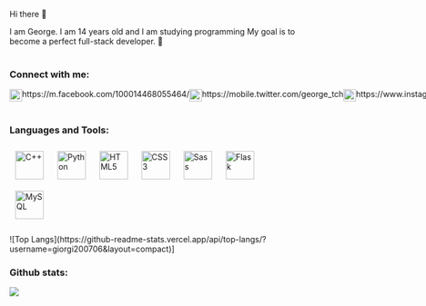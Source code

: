 Hi there 👋
<div>I am George. I am 14 years old and I am studying programming My goal is to become a perfect full-stack developer. 🚀</div>  
<br/>

<h3>
  Connect with me:
</h3>
<div style="display: flex;"> 
  <img style=" width: 22px;" src="https://cdn.jsdelivr.net/npm/simple-icons@v3/icons/facebook.svg" href="https://www.facebook.com/tchanturia.gio/">
  https://m.facebook.com/100014468055464/
  <br>
  <img style=" width: 22px;" src="https://cdn.jsdelivr.net/npm/simple-icons@v3/icons/twitter.svg" href="https://twitter.com/george_tch">
  https://mobile.twitter.com/george_tch
  <br>
  <img style=" width: 22px;" src="https://cdn.jsdelivr.net/npm/simple-icons@v3/icons/instagram.svg" href= "https://www.instagram.com/giorgi.tch_/">
  https://www.instagram.com/giorgi.tch_/
</div>

<br/>

<h3>
  Languages and Tools:
</h3> 
<div>  
<img style="margin: 10px" src="https://profilinator.rishav.dev/skills-assets/cplusplus-original.svg" alt="C++" height="50" />  
<img style="margin: 10px" src="https://profilinator.rishav.dev/skills-assets/python-original.svg" alt="Python" height="50" />  
<img style="margin: 10px" src="https://profilinator.rishav.dev/skills-assets/html5-original-wordmark.svg" alt="HTML5" height="50" />  
<img style="margin: 10px" src="https://profilinator.rishav.dev/skills-assets/css3-original-wordmark.svg" alt="CSS3" height="50" />  
<img style="margin: 10px" src="https://profilinator.rishav.dev/skills-assets/sass-original.svg" alt="Sass" height="50" />  
<img style="margin: 10px" src="https://profilinator.rishav.dev/skills-assets/flask.png" alt="Flask" height="50" />  
<img style="margin: 10px" src="https://profilinator.rishav.dev/skills-assets/mysql-original-wordmark.svg" alt="MySQL" height="50" />  
</div>

<br/> 
![Top Langs](https://github-readme-stats.vercel.app/api/top-langs/?username=giorgi200706&layout=compact)]
<br/>

<h3>
  Github stats:
</h3> 
<div><img src="https://github-readme-stats.vercel.app/api?username=rishavanand&show_icons=true&count_private=true&hide_border=true"/></div>   
